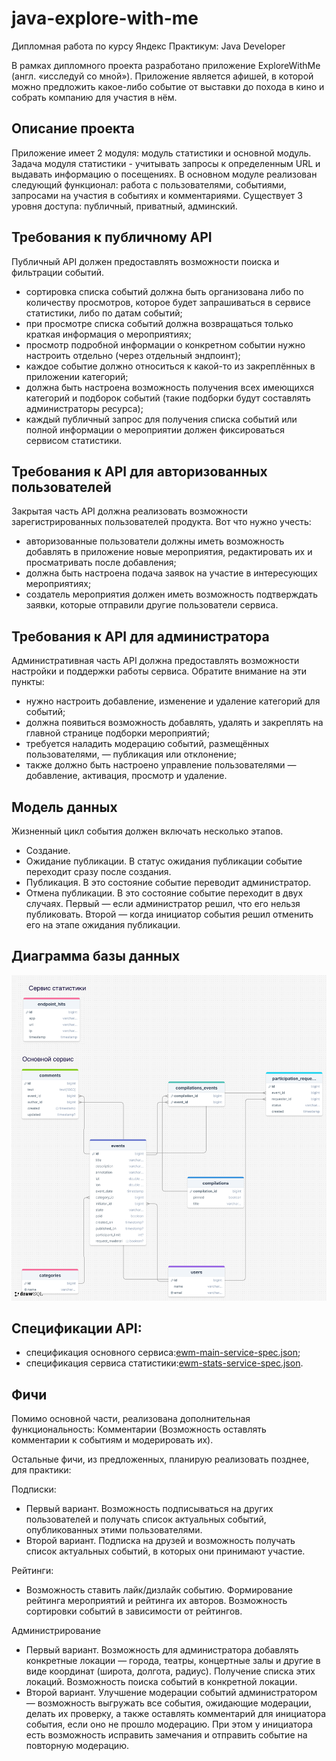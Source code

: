 # java-explore-with-me
Дипломная работа по курсу Яндекс Практикум: Java Developer 

В рамках дипломного проекта разработано приложение ExploreWithMe (англ. «исследуй со мной»). Приложение является афишей, в которой можно предложить какое-либо событие от выставки до похода в кино и собрать компанию для участия в нём.
## Описание проекта


Приложение имеет 2 модуля: модуль статистики и основной модуль. Задача модуля статистики - учитывать 
запросы к определенным URL и выдавать информацию о посещениях. В основном модуле реализован следующий функционал:
работа с пользователями, событиями, запросами на участия в событиях и комментариями. Существует 3 уровня доступа: публичный, приватный, админский.

## Требования к публичному API
Публичный API должен предоставлять возможности поиска и фильтрации событий. 
- сортировка списка событий должна быть организована либо по количеству просмотров, которое будет запрашиваться в сервисе статистики, либо по датам событий;
- при просмотре списка событий должна возвращаться только краткая информация о мероприятиях;
- просмотр подробной информации о конкретном событии нужно настроить отдельно (через отдельный эндпоинт);
- каждое событие должно относиться к какой-то из закреплённых в приложении категорий;
- должна быть настроена возможность получения всех имеющихся категорий и подборок событий (такие подборки будут составлять администраторы ресурса);
- каждый публичный запрос для получения списка событий или полной информации о мероприятии должен фиксироваться сервисом статистики.

## Требования к API для авторизованных пользователей
Закрытая часть API должна реализовать возможности зарегистрированных пользователей продукта. Вот что нужно учесть:
- авторизованные пользователи должны иметь возможность добавлять в приложение новые мероприятия, редактировать их и просматривать после добавления;
- должна быть настроена подача заявок на участие в интересующих мероприятиях;
- создатель мероприятия должен иметь возможность подтверждать заявки, которые отправили другие пользователи сервиса.

## Требования к API для администратора
Административная часть API должна предоставлять возможности настройки и поддержки работы сервиса. Обратите внимание на эти пункты:
- нужно настроить добавление, изменение и удаление категорий для событий;
- должна появиться возможность добавлять, удалять и закреплять на главной странице подборки мероприятий;
- требуется наладить модерацию событий, размещённых пользователями, — публикация или отклонение;
- также должно быть настроено управление пользователями — добавление, активация, просмотр и удаление.

## Модель данных
Жизненный цикл события должен включать несколько этапов.
- Создание.
- Ожидание публикации. В статус ожидания публикации событие переходит сразу после создания.
- Публикация. В это состояние событие переводит администратор.
- Отмена публикации. В это состояние событие переходит в двух случаях. Первый — если администратор решил, что его нельзя публиковать. Второй — когда инициатор события решил отменить его на этапе ожидания публикации.

## Диаграмма базы данных

![ewmAndStatsSchema.png](assets/ewmAndStatsSchema.png)

## Спецификации API:
- спецификация основного сервиса:[ewm-main-service-spec.json](ewm-main-service-spec.json);
- спецификация сервиса статистики:[ewm-stats-service-spec.json](ewm-stats-service-spec.json).

## Фичи

Помимо основной части, реализована дополнительная функциональность: Комментарии (Возможность оставлять комментарии к событиям и модерировать их).

Остальные фичи, из предложенных, планирую реализовать позднее, для практики:

Подписки:
- Первый вариант. Возможность подписываться на других пользователей и получать список актуальных событий, опубликованных этими пользователями.
- Второй вариант. Подписка на друзей и возможность получать список актуальных событий, в которых они принимают участие.

Рейтинги:
- Возможность ставить лайк/дизлайк событию. Формирование рейтинга мероприятий и рейтинга их авторов. Возможность сортировки событий в зависимости от рейтингов.

Администрирование
- Первый вариант. Возможность для администратора добавлять конкретные локации — города, театры, концертные залы и другие в виде координат (широта, долгота, радиус). Получение списка этих локаций. Возможность поиска событий в конкретной локации.
- Второй вариант. Улучшение модерации событий администратором — возможность выгружать все события, ожидающие модерации, делать их проверку, а также оставлять комментарий для инициатора события, если оно не прошло модерацию. При этом у инициатора есть возможность исправить замечания и отправить событие на повторную модерацию.

## 